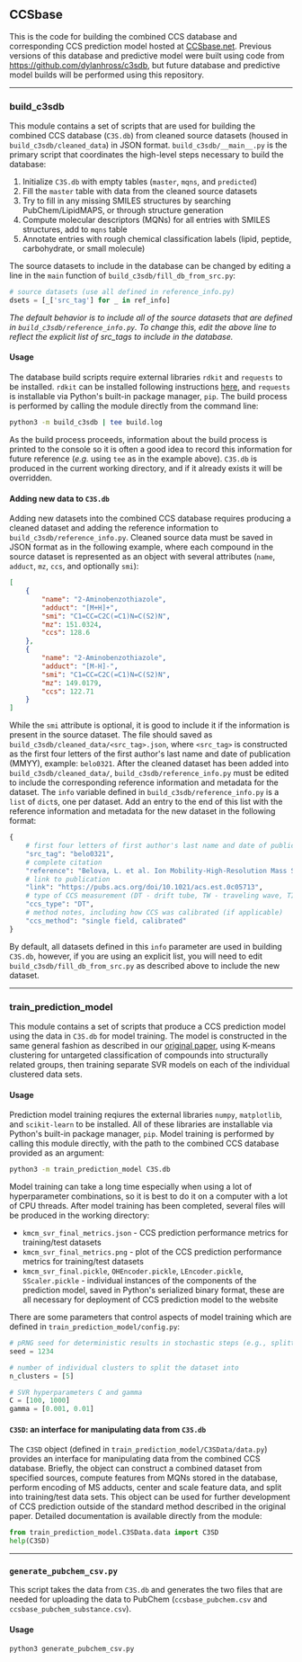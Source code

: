 ## CCSbase

This is the code for building the combined CCS database and corresponding CCS prediction model hosted at 
[CCSbase.net](http://www.ccsbase.net). Previous versions of this database and predictive model were built using code 
from https://github.com/dylanhross/c3sdb, but future database and predictive model builds will be performed using this 
repository.

<hr>

### build_c3sdb
This module contains a set of scripts that are used for building the combined CCS database (`C3S.db`) from cleaned
source datasets (housed in `build_c3sdb/cleaned_data`) in JSON format. `build_c3sdb/__main__.py` is the primary script
that coordinates the high-level steps necessary to build the database:
1. Initialize `C3S.db` with empty tables (`master`, `mqns`, and `predicted`)
2. Fill the `master` table with data from the cleaned source datasets
3. Try to fill in any missing SMILES structures by searching PubChem/LipidMAPS, or through structure generation
4. Compute molecular descriptors (MQNs) for all entries with SMILES structures, add to `mqns` table
5. Annotate entries with rough chemical classification labels (lipid, peptide, carbohydrate, or small molecule)


The source datasets to include in the database can be changed by editing a line in the `main` function of 
`build_c3sdb/fill_db_from_src.py`:
```python
# source datasets (use all defined in reference_info.py)
dsets = [_['src_tag'] for _ in ref_info]
```
_The default behavior is to include all of the source datasets that are defined in `build_c3sdb/reference_info.py`. To
change this, edit the above line to reflect the explicit list of src_tags to include in the database._


#### Usage
The database build scripts require external libraries `rdkit` and `requests` to be installed. `rdkit` can be installed
following instructions [here](https://www.rdkit.org/docs/Install.html), and `requests` is installable via Python's
built-in package manager, `pip`. The build process is performed by calling the module directly from the command line:
```bash
python3 -m build_c3sdb | tee build.log
```
As the build process proceeds, information about the build process is printed to the console so it is often a good idea
to record this information for future reference (_e.g._ using `tee` as in the example above). `C3S.db` is produced in
the current working directory, and if it already exists it will be overridden. 


#### Adding new data to `C3S.db`
Adding new datasets into the combined CCS database requires producing a cleaned dataset and adding the reference 
information to `build_c3sdb/reference_info.py`. Cleaned source data must be saved in JSON format as in the following
example, where each compound in the source dataset is represented as an object with several attributes (`name`, 
`adduct`, `mz`, `ccs`, and optionally `smi`):
```json
[
    {
        "name": "2-Aminobenzothiazole",
        "adduct": "[M+H]+",
        "smi": "C1=CC=C2C(=C1)N=C(S2)N",
        "mz": 151.0324,
        "ccs": 128.6
    },
    {
        "name": "2-Aminobenzothiazole",
        "adduct": "[M-H]-",
        "smi": "C1=CC=C2C(=C1)N=C(S2)N",
        "mz": 149.0179,
        "ccs": 122.71
    }
]
```
While the `smi` attribute is optional, it is good to include it if the information is present in the source dataset. 
The file should saved as `build_c3sdb/cleaned_data/<src_tag>.json`, where `<src_tag>` is constructed as the first four 
letters of the first author's last name and date of publication (MMYY), example: `belo0321`. After the cleaned dataset
has been added into `build_c3sdb/cleaned_data/`, `build_c3sdb/reference_info.py` must be edited to include the 
corresponding reference information and metadata for the dataset. The `info` variable defined in 
`build_c3sdb/reference_info.py` is a `list` of `dict`s, one per dataset. Add an entry to the end of this list with the
reference information and metadata for the new dataset in the following format:
```python
{
    # first four letters of first author's last name and date of publication (MMYY)
    "src_tag": "belo0321",  
    # complete citation
    "reference": "Belova, L. et al. Ion Mobility-High-Resolution Mass Spectrometry (IM-HRMS) for the Analysis of Contaminants of Emerging Concern (CECs): Database Compilation and Application to Urine Samples. Anal. Chem. XXX, XXXX-XXXX (2021)",
    # link to publication
    "link": "https://pubs.acs.org/doi/10.1021/acs.est.0c05713",
    # type of CCS measurement (DT - drift tube, TW - traveling wave, TIMS - trapped IMS)
    "ccs_type": "DT",
    # method notes, including how CCS was calibrated (if applicable)
    "ccs_method": "single field, calibrated"
}
```

By default, all datasets defined in this `info` parameter are used in building `C3S.db`, however, if you are using an 
explicit list, you will need to edit `build_c3sdb/fill_db_from_src.py` as described above to include the new dataset.

<hr>

### train_prediction_model
This module contains a set of scripts that produce a CCS prediction model using the data in `C3S.db` for model 
training. The model is constructed in the same general fashion as described in our 
[original paper](https://pubs.acs.org/doi/10.1021/acs.analchem.9b05772), using K-means clustering for untargeted 
classification of compounds into structurally related groups, then training separate SVR models on each of the 
individual clustered data sets. 

#### Usage
Prediction model training reqiures the external libraries `numpy`, `matplotlib`, and `scikit-learn` to be installed.
All of these libraries are installable via Python's built-in package manager, `pip`. Model training is performed by
calling this module directly, with the path to the combined CCS database provided as an argument:

```bash
python3 -m train_prediction_model C3S.db
```

Model training can take a long time especially when using a lot of hyperparameter combinations, so it is best to do it 
on a computer with a lot of CPU threads. After model training has been completed, several files will be produced in the 
working directory:
* `kmcm_svr_final_metrics.json` - CCS prediction performance metrics for training/test datasets
* `kmcm_svr_final_metrics.png` - plot of the CCS prediction performance metrics for training/test datasets
* `kmcm_svr_final.pickle`, `OHEncoder.pickle`, `LEncoder.pickle`, `SScaler.pickle`  - individual instances of the
components of the prediction model, saved in Python's serialized binary format, these are all necessary for deployment
of CCS prediction model to the website 

There are some parameters that control aspects of model training which are defined in 
`train_prediction_model/config.py`:
```python
# pRNG seed for deterministic results in stochastic steps (e.g., splitting training/test set data)
seed = 1234

# number of individual clusters to split the dataset into
n_clusters = [5]

# SVR hyperparameters C and gamma
C = [100, 1000]
gamma = [0.001, 0.01]
```

#### `C3SD`: an interface for manipulating data from `C3S.db`
The `C3SD` object (defined in `train_prediction_model/C3SData/data.py`) provides an interface for manipulating data
from the combined CCS database. Briefly, the object can construct a combined dataset from specified sources, compute
features from MQNs stored in the database, perform encoding of MS adducts, center and scale feature data, and split
into training/test data sets. This object can be used for further development of CCS prediction outside of the standard
method described in the original paper. Detailed documentation is available directly from the module:

```python
from train_prediction_model.C3SData.data import C3SD
help(C3SD)
```

<hr>

### `generate_pubchem_csv.py`
This script takes the data from `C3S.db` and generates the two files that are needed for uploading the data to PubChem
(`ccsbase_pubchem.csv` and `ccsbase_pubchem_substance.csv`). 

#### Usage
```bash
python3 generate_pubchem_csv.py
```
